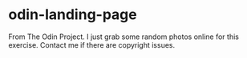 # odin-landing-page

From The Odin Project.
I just grab some random photos online for this exercise. Contact me if there are copyright issues.

